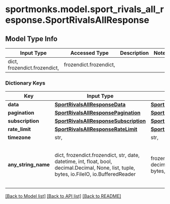 # sportmonks.model.sport_rivals_all_response.SportRivalsAllResponse

## Model Type Info
Input Type | Accessed Type | Description | Notes
------------ | ------------- | ------------- | -------------
dict, frozendict.frozendict,  | frozendict.frozendict,  |  | 

### Dictionary Keys
Key | Input Type | Accessed Type | Description | Notes
------------ | ------------- | ------------- | ------------- | -------------
**data** | [**SportRivalsAllResponseData**](SportRivalsAllResponseData.md) | [**SportRivalsAllResponseData**](SportRivalsAllResponseData.md) |  | [optional] 
**pagination** | [**SportRivalsAllResponsePagination**](SportRivalsAllResponsePagination.md) | [**SportRivalsAllResponsePagination**](SportRivalsAllResponsePagination.md) |  | [optional] 
**subscription** | [**SportRivalsAllResponseSubscription**](SportRivalsAllResponseSubscription.md) | [**SportRivalsAllResponseSubscription**](SportRivalsAllResponseSubscription.md) |  | [optional] 
**rate_limit** | [**SportRivalsAllResponseRateLimit**](SportRivalsAllResponseRateLimit.md) | [**SportRivalsAllResponseRateLimit**](SportRivalsAllResponseRateLimit.md) |  | [optional] 
**timezone** | str,  | str,  |  | [optional] 
**any_string_name** | dict, frozendict.frozendict, str, date, datetime, int, float, bool, decimal.Decimal, None, list, tuple, bytes, io.FileIO, io.BufferedReader | frozendict.frozendict, str, BoolClass, decimal.Decimal, NoneClass, tuple, bytes, FileIO | any string name can be used but the value must be the correct type | [optional]

[[Back to Model list]](../../README.md#documentation-for-models) [[Back to API list]](../../README.md#documentation-for-api-endpoints) [[Back to README]](../../README.md)

